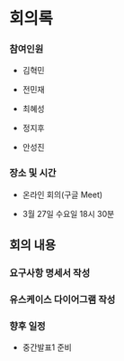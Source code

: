 # 회의록

### 참여인원

- 김혁민
  
- 전민재

- 최혜성
  
- 정지후
  
- 안성진


### 장소 및 시간

- 온라인 회의(구글 Meet)
  
- 3월 27일 수요일 18시 30분


## 회의 내용


### 요구사항 명세서 작성


### 유스케이스 다이어그램 작성


### 향후 일정

-  중간발표1 준비
